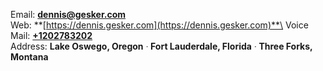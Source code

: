 Email: **[dennis@gesker.com](dennis@gesker.com)**\
Web: **[https://dennis.gesker.com](https://dennis.gesker.com)**\
Voice Mail: **[+1202783202](+1202783202)**\
Address: **Lake Oswego, Oregon** ᐧ **Fort Lauderdale, Florida** ᐧ **Three Forks, Montana**
